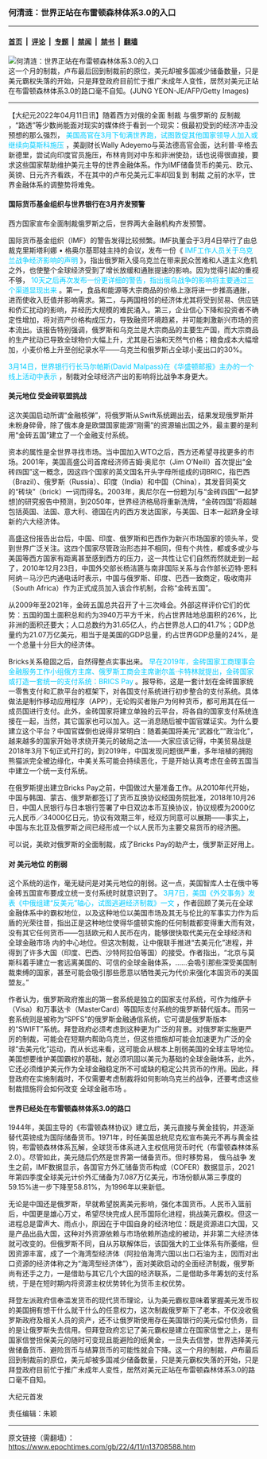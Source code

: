 ### 何清涟：世界正站在布雷顿森林体系3.0的入口

---

#### [首页](../../../..?n13708588) &nbsp;|&nbsp; [评论](../../../../../epoch-comment?n13708588) &nbsp;|&nbsp; [专题](../../../../../epoch-special?n13708588) &nbsp;|&nbsp; [禁闻](../../../../../epoch-news?n13708588) &nbsp;|&nbsp; [禁书](../../../../../books?n13708588) &nbsp;|&nbsp; [翻墙](https://github.com/gfw-breaker/nogfw/blob/master/README.md?n13708588)


<div><img alt="何清涟：世界正站在布雷顿森林体系3.0的入口" class="attachment-djy_600_400 size-djy_600_400 wp-post-image" src="https://i.epochtimes.com/assets/uploads/2022/03/id13679883-GettyImages-83154752-600x400.jpg"/>
<div class="caption">
 这一个月的制裁，卢布最后回到制裁前的原位，美元却被多国减少储备数量，只是美元霸权失落的开始，只是拜登政府目前忙于推广未成年人变性，居然对美元正站在布雷顿森林体系3.0的路口毫不自知。(JUNG YEON-JE/AFP/Getty Images)
</div></div><hr/><div class="post_content" id="artbody" itemprop="articleBody">
 <!-- article content begin -->
 <p>
  【大纪元2022年04月11日讯】随着西方对俄的全面
  <ok href="https://www.epochtimes.com/gb/tag/%E5%88%B6%E8%A3%81.html">
   制裁
  </ok>
  与俄罗斯的
  <ok href="https://www.epochtimes.com/gb/tag/%E5%8F%8D%E5%88%B6%E8%A3%81.html">
   反制裁
  </ok>
  ，“路透”等少数尚能面对现实的媒体终于看到一个现实：俄最初受到的经济冲击没预想的那么强烈，
  <span style="color: #00ccff;">
   <ok href="https://www.reuters.com/world/blinken-britains-truss-discuss-additional-actions-response-ukraine-invasion-2022-04-01/" style="color: #00ccff;">
    美国高官在3月下旬满世界跑，试图敦促其他国家领导人加入或继续向莫斯科施压
   </ok>
  </span>
  ，美副财长Wally Adeyemo与英法德高官会面，达利普·辛格去新德里，尝试向印度官员施压，布林肯则对中东和非洲使劲，话也说得很直接，要求这些国家帮助维护美元主导的世界金融体系。作为IMF储备货币的美元、欧元、英镑、日元齐齐看跌，不在其中的卢布兑美元汇率却回复到
  <ok href="https://www.epochtimes.com/gb/tag/%E5%88%B6%E8%A3%81.html">
   制裁
  </ok>
  之前的水平，世界金融体系的调整势将难免。
 </p>
 <h4>
  国际货币基金组织与世界银行在3月齐发预警
 </h4>
 <p>
  西方国家宣布全面制裁俄罗斯之后，世界两大金融机构齐发预警。
 </p>
 <p>
  国际货币基金组织（IMF）的警告发得比较频繁。IMF执董会于3月4日举行了由总裁克里斯塔利娜 • 格奥尔基耶娃主持的会议，发布一份《
  <span style="color: #00ccff;">
   <ok href="https://www.imf.org/zh/News/Articles/2022/03/05/pr2261-imf-staff-statement-on-the-economic-impact-of-war-in-ukraine" style="color: #00ccff;">
    IMF工作人员关于乌克兰战争经济影响的声明
   </ok>
  </span>
  》，指出俄罗斯入侵乌克兰在带来民众苦难和人道主义危机之外，也使整个全球经济受到了增长放缓和通胀提速的影响。因为觉得引起的重视不够，
  <span style="color: #00ccff;">
   <ok href="https://www.imf.org/zh/News/Articles/2022/03/15/blog-how-war-in-ukraine-is-reverberating-across-worlds-regions-031522" style="color: #00ccff;">
    10天之后再次发布一份更详细的警告，指出俄乌战争的影响将主要通过三个渠道显现出来
   </ok>
  </span>
  。第一，食品和能源等大宗商品的价格上涨将进一步推高通胀，进而使收入贬值并影响需求。第二，与两国相邻的经济体尤其将受到贸易、供应链和侨汇扰动的影响，并经历大规模的难民涌入。第三，企业信心下降和投资者不确定性增加，将对资产价格构成压力，导致融资环境趋紧，并可能刺激新兴市场的资本流出。该报告特别强调，俄罗斯和乌克兰是大宗商品的主要生产国，而大宗商品的生产扰动已导致全球物价大幅上升，尤其是石油和天然气价格；粮食成本大幅增加，小麦价格上升至创纪录水平——乌克兰和俄罗斯占全球小麦出口的30%。
 </p>
 <p>
  <span style="color: #00ccff;">
   <ok href="https://www.reuters.com/article/wb-malpass-economy-sanctions-food-0315-idCNKCS2LC04Fhttps:/www.reuters.com/article/wb-malpass-economy-sanctions-food-0315-idCNKCS2LC04F" style="color: #00ccff;">
    3月14日，世界银行行长马尔帕斯(David Malpass)在《华盛顿邮报》主办的一个线上活动中表示
   </ok>
  </span>
  ，制裁对全球经济产出的影响将比战争本身更大。
 </p>
 <h4>
  <ok href="https://www.epochtimes.com/gb/tag/%E7%BE%8E%E5%85%83%E5%9C%B0%E4%BD%8D.html">
   美元地位
  </ok>
  受金砖联盟挑战
 </h4>
 <p>
  这次美国启动所谓“金融核弹”，将俄罗斯从Swift系统踢出去，结果发现俄罗斯并未粉身碎骨，除了俄本身是欧盟国家能源“刚需”的资源输出国之外，最主要的是利用“金砖五国”建立了一个金融支付系统。
 </p>
 <p>
  资本的属性是全世界寻找市场。当中国加入WTO之后，西方还希望寻找更多的市场。2001年，美国高盛公司首席经济师吉姆·奥尼尔（Jim O’Neill）首次提出“金砖四国”这一概念，因这四个国家的英文国名开头字母所组成的词BRIC，指巴西（Brazil）、俄罗斯（Russia）、印度（India）和中国（China），其发音同英文的“砖块”（brick）一词而得名。2003年，奥尼尔在一份题为[与“金砖四国”一起梦想]的研究报告中预测，到2050年，世界经济格局将重新洗牌，“金砖四国”将超越包括英国、法国、意大利、德国在内的西方发达国家，与美国、日本一起跻身全球新的六大经济体。
 </p>
 <p>
  高盛这份报告出台后，中国、印度、俄罗斯和巴西作为新兴市场国家的领头羊，受到世界广泛关注。这四个国家尽管政治形态并不相同，但有个共性，都或多或少与美国等西方国家有距离甚至感到西方的压力，这一共性让它们自然而然就走到一起了，2010年12月23日，中国外交部长杨洁篪与南非国际关系与合作部长迈特·恩科阿纳－马沙巴内通电话时表示，中国与俄罗斯、印度、巴西一致商定，吸收南非（South Africa）作为正式成员加入该合作机制，合称“金砖五国”。
 </p>
 <p>
  从2009年至2021年，金砖五国总共召开了十三次峰会。外部这样评价它们的优势：五国的国土面积总和约为3940万平方千米，约占世界陆地总面积的26%，比非洲的面积还要大；人口总数约为31.65亿人，约占世界总人口的41.7%；GDP总量约为21.07万亿美元，相当于是美国的GDP总量，约占世界GDP总量的24%，是一个总量十分巨大的经济体。
 </p>
 <p>
  Bricks关系稳固之后，自然得整点实事出来。
  <span style="color: #00ccff;">
   <ok href="http://ru.people.com.cn/n1/2019/0302/c408039-30953208.html" style="color: #00ccff;">
    早在2019年，金砖国家工商理事会金融服务工作小组俄方主席、俄罗斯工商会主席谢尔盖·卡特林就提出，金砖国家或打造一套统一的支付系统：BRICS Pay
   </ok>
  </span>
  。报导称，这是一套计划在金砖国家统一零售支付和汇款平台的框架下，对各国支付系统进行初步整合的支付系统。具体做法是制作移动应用程序（APP），无论购买者账户为何种货币，都可用其在任一成员国进行支付。此外，金砖国家将建立单独的云平台，将各自的国家支付系统连接在一起，当然，其它国家也可以加入。这一消息随后被中国官媒证实。为什么要建立这个平台？中国官媒倒也说得非常明白：随着美国将美元“武器化”“政治化”，越来越多的国家开始寻求绕开美元的破局之法——大家应该记得，中美贸易战是2018年3月下旬正式开打的，到2019年，中国发现问题很严重，多年培植的拥抱熊猫派完全被边缘化，中美关系可能会持续恶化，于是开始认真考虑在金砖五国当中建立一个统一支付系统。
 </p>
 <p>
  在俄罗斯提出建立Bricks Pay之前，中国做过大量准备工作。从2010年代开始，中国与韩国、蒙古、俄罗斯都签订了货币互换协议经国务院批准，2018年10月26日，中国人民银行与日本银行签署了中日双边本币互换协议，协议规模为2000亿元人民币／34000亿日元，协议有效期三年，经双方同意可以展期——事实上，中国与东北亚及俄罗斯之间已经形成一个以人民币为主要交易货币的经济圈。
 </p>
 <p>
  可以说，美欧对俄罗斯的全面制裁，成了Bricks Pay的助产士，俄罗斯正好用上。
 </p>
 <h4>
  对
  <ok href="https://www.epochtimes.com/gb/tag/%E7%BE%8E%E5%85%83%E5%9C%B0%E4%BD%8D.html">
   美元地位
  </ok>
  的削弱
 </h4>
 <p>
  这个系统的运作，毫无疑问是对美元地位的削弱。这一点，美国智库人士在俄中等金砖五国宣布要成立统一支付系统时就意识到了。
  <span style="color: #00ccff;">
   <ok href="https://www.foreignaffairs.com/articles/russian-federation/2022-03-07/anti-dollar-axis" style="color: #00ccff;">
    3月7日，美国《外交事务》发表《中俄组建“反美元”轴心，试图逃避经济制裁》一文
   </ok>
  </span>
  ，作者回顾了美元在全球金融体系中的霸权地位，以及这种地位以美国市场及其无与伦比的军事实力作为后盾的光荣往昔，指出正是这种地位使得华盛顿实施的任何制裁都变得重大而有效，没有其它任何货币——包括欧元和人民币在内，能够很快取代美元在全球经济和
  <ok href="https://www.epochtimes.com/gb/tag/%E5%85%A8%E7%90%83%E9%87%91%E8%9E%8D%E5%B8%82%E5%9C%BA.html">
   全球金融市场
  </ok>
  内的中心地位。但这次制裁，让中俄联手推进“去美元化”进程，并得到了许多大国（印度、巴西、沙特阿拉伯等国）的接受。作者指出，“北京与莫斯科着手建立一套远离美国的、可信的全球金融体系，……会吸引那些深受美国制裁束缚的国家，甚至可能会吸引那些愿意以牺牲美元为代价来强化本国货币的美国盟友。”
 </p>
 <p>
  作者认为，俄罗斯政府推出的第一套系统是独立的国家支付系统，可作为维萨卡（Visa）和万事达卡（MasterCard）等国际支付系统的俄罗斯替代版本。而另一套系统则是被称为“SPFS”的俄罗斯金融通信系统，它可谓是俄罗斯版本的“SWIFT”系统。拜登政府必须考虑到这种更为广泛的背景。对俄罗斯实施更严厉的制裁，可能会在短期内帮助乌克兰，但这些措施却可能会加速更为广泛的全球“去美元化”运动，而从长远来看，这可能会从根本上削弱美国的全球主导地位。美国想要维护美国霸权的基础，就必须巩固以美元为基础的全球金融体系，此外，它还必须维护美元作为全球金融稳定所不可或缺的稳定公共货币的作用。因此，拜登政府在实施制裁时，不仅需要考虑制裁将如何影响乌克兰的战争，还要考虑这些制裁措施将会如何改变
  <ok href="https://www.epochtimes.com/gb/tag/%E5%85%A8%E7%90%83%E9%87%91%E8%9E%8D%E5%B8%82%E5%9C%BA.html">
   全球金融市场
  </ok>
  。
 </p>
 <h4>
  世界已经处在布雷顿森林体系3.0的路口
 </h4>
 <p>
  1944年，美国主导的《布雷顿森林协议》建立后，美元直接与黄金挂钩，并逐渐替代英镑成为国际储备货币。1971年，时任美国总统尼克松宣布美元不再与黄金挂钩，布雷顿森林体系瓦解，全球货币体系进入主权信用货币时代（布雷顿森林体系2.0）。尽管如此，美元随后仍然是世界第一储备货币。但时移势易，
  <ok href="https://www.epochtimes.com/gb/tag/%E4%BF%84%E4%B9%8C%E6%88%98%E4%BA%89.html">
   俄乌战争
  </ok>
  发生之前，IMF数据显示，各国官方外汇储备货币构成（COFER）数据显示，2021年第四季度全球美元计价外汇储备为7.087万亿美元，市场份额从第三季度的59.15%进一步下降至58.81%，为1996年以来新低。
 </p>
 <p>
  无论是中国还是俄罗斯，早就希望脱离美元影响，强化本国货币。人民币入篮前后，中国更是雄心万丈，希望尽快完成人民币国际化进程，挑战美元霸权。但这一进程总是雷声大、雨点小，原因在于中国自身的经济地位：既是资源进口大国，又是产品出品大国，这种对外资源依赖与市场依赖所造成的被动，并非第二大经济体就可改变的。但俄罗斯不同，自从苏联解体后，该国强大的工业体系有所萎缩，但因资源丰富，成了一个海湾型经济体（阿拉伯海湾六国以出口石油为主，因而对出口资源的经济体称之为“海湾型经济体”），面对美欧启动的全面经济制裁，俄罗斯尚有还手之力，一是借助与其它几个大国的经济联系，二是借助多年筹划的支付系统，于是在短时期内将资源主权优势转化为货币主权优势。
 </p>
 <p>
  拜登左派政府信奉滥发货币的现代货币理论，认为美元霸权意味着掌握美元发币权的美国拥有想干什么就干什么的任意权力，这次制裁俄罗斯下了老本，不仅没收俄罗斯政府及相关人员的资产，还不让俄罗斯使用存在美国银行的美元偿付债务，目的是让俄罗斯失去信用。但拜登政府忘记了美元霸权是建立在国家信誉之上，是有国家信誉担保美元的随时可变现且能避险的纸黄金，一旦失去信誉，世界选择美元做储备货币、避险货币与结算货币的可能性就会下降。这一个月的制裁，卢布最后回到制裁前的原位，美元却被多国减少储备数量，只是美元霸权失落的开始，只是拜登政府目前忙于推广未成年人变性，居然对美元正站在布雷顿森林体系3.0的路口毫不自知。
 </p>
 <p>
  大纪元首发
 </p>
 <p>
  责任编辑：朱颖
 </p>
 <!-- article content end -->
 <div id="below_article_ad">
 </div>
</div>


---

原文链接（需翻墙）：https://www.epochtimes.com/gb/22/4/11/n13708588.htm